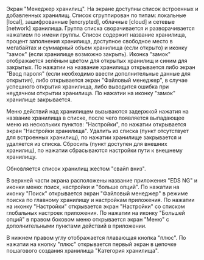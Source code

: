 Экран "Менеджер хранилищ".
На экране доступны список встроенных и добавленных хранилищ. Список сгруппирован по типам: локальные [local], зашифрованные [encrypted], облачные [cloud] и сетевые [network] хранилища. Группа списка сворачивается и разворачивается нажатием по имени группы.
Список содержит название хранилища, процент заполнения хранилища, доступное свободное место в мегабайтах и суммарный объем хранилища (если открыто) и иконку "замок" (если хранилище возможно закрыть). Иконка "замок" отображается зелёным цветом для открытых хранилищ и синим для закрытых.
По нажатии на название хранилища открывается либо экран "Ввод пароля" (если необходимо ввести дополнительные данные для открытия), либо открывается экран "Файловый менеджер", в случае успешного открытия хранилища, либо выводится ошибка при неудачном открытии хранилища.
По нажатии на иконку "замок" хранилище закрывается.


Меню действий над хранилищем вызываются задержкой нажатия на название хранилища в списке, после чего появляется выпадающее меню из нескольких пунктов: 
"Настройки", по нажатии открывается экран "Настройки хранилища".
Удалить из списка (пункт отсутствует для встроенных хранилищ), по нажатии хранилище закрывается и удаляется из списка.
Сбросить (пункт доступен для внешних хранилищ), по нажатии сбрасываются настройки пути к внешнему хранилищу.

Обновляется список хранилищ жестом "свайп вниз".

В верхней части экрана расположены название приложения "EDS NG" и иконки меню: поиск, настройки и "больше опций".
По нажатии на иконку "Поиск" открывается экран "Файловый менеджер" в режиме поиска по главному хранилищу и настройкам приложения.
По нажатии на иконку "Настройки" открывается экран "Настройки" со списком глобальных настроек приложения.
По нажатии на иконку "Большей опций" в правом боковом меню открывается экран "Меню" с дополнительными пунктами действий в приложении.

В нижнем правом углу отображается плавающая кнопка "плюс". По нажатии на кнопку "плюс" открывается первый экран в цепочке пошагового создания хранилища "Категория хранилища".

